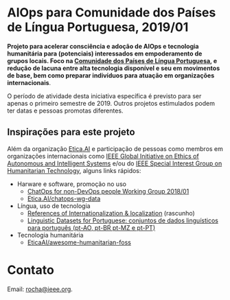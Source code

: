 # AIOps para Comunidade dos Países de Língua Portuguesa, 2019/01
**Projeto para acelerar consciência e adoção de AIOps e tecnologia
humanitária para (potenciais) interessados em empoderamento de grupos locais.
Foco na [Comunidade dos Países de Língua Portuguesa](https://pt.wikipedia.org/wiki/Comunidade_dos_Pa%C3%ADses_de_L%C3%ADngua_Portuguesa),
e redução de lacuna entre alta tecnologia disponível e seu em movimentos de
base, bem como preparar indivíduos para atuação em organizações internacionais**.

O período de atividade desta iniciativa específica é previsto para ser apenas
o primeiro semestre de 2019. Outros projetos estimulados podem ter datas e
pessoas promotas diferentes.

## Inspirações para este projeto

Além da organização [Etica.AI](https://github.com/EticaAI) e participação de
pessoas como membros em organizações internacionais como [IEEE Global Initiative
on Ethics of Autonomous and Intelligent Systems](https://ethicsinaction.ieee.org/)
e/ou do [IEEE Special Interest Group on Humanitarian Technology](http://sight.ieee.org/),
alguns links rápidos:

- Harware e software, promoção no uso
  - [ChatOps for non-DevOps people Working Group 2018/01](https://github.com/fititnt/chatops-wg)
  - [Etica.AI/chatops-wg-data](https://github.com/EticaAI/chatops-wg-data/issues)
- Língua, uso de tecnologia
  - [References of Internationalization & localization](https://github.com/fititnt/internationalization-localization-references) (rascunho)
  - [Linguistic Datasets for Portuguese: conjuntos de dados linguísticos para português (pt-AO, pt-BR pt-MZ e pt-PT)](https://github.com/fititnt/linguistic-datasets-portuguese)
- Tecnologia humanitária
  - [EticaAI/awesome-humanitarian-foss](https://github.com/EticaAI/awesome-humanitarian-foss)

# Contato
Email: <rocha@ieee.org>.
